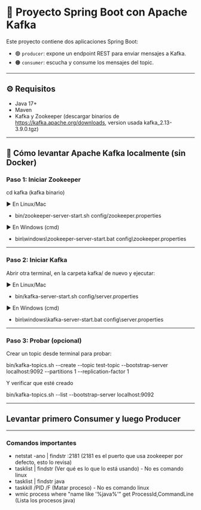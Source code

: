 # 🧩 Proyecto Spring Boot con Apache Kafka

Este proyecto contiene dos aplicaciones Spring Boot:

- 🟢 `producer`: expone un endpoint REST para enviar mensajes a Kafka.
- 🟠 `consumer`: escucha y consume los mensajes del topic.

---

## ⚙️ Requisitos

- Java 17+
- Maven
- Kafka y Zookeeper (descargar binarios de https://kafka.apache.org/downloads, version usada kafka_2.13-3.9.0.tgz)

---

## 🧱 Cómo levantar Apache Kafka localmente (sin Docker)

### Paso 1: Iniciar Zookeeper

cd kafka (kafka binario)

▶️ En Linux/Mac

- bin/zookeeper-server-start.sh config/zookeeper.properties

▶️ En Windows (cmd)

- bin\windows\zookeeper-server-start.bat config\zookeeper.properties

---

### Paso 2: Iniciar Kafka

Abrir otra terminal, en la carpeta kafka/ de nuevo y ejecutar:

▶️ En Linux/Mac

- bin/kafka-server-start.sh config/server.properties

▶️ En Windows (cmd)

- bin\windows\kafka-server-start.bat config\server.properties

---

### Paso 3: Probar (opcional)

Crear un topic desde terminal para probar:

bin/kafka-topics.sh --create --topic test-topic --bootstrap-server localhost:9092 --partitions 1 --replication-factor 1

Y verificar que esté creado

bin/kafka-topics.sh --list --bootstrap-server localhost:9092

---

## Levantar primero Consumer y luego Producer

---

### Comandos importantes

- netstat -ano | findstr :2181 (2181 es el puerto que usa zookeeper por defecto, esto lo revisa)
- tasklist | findstr <PID> (Ver qué es lo que lo está usando) - No es comando linux
- tasklist | findstr java
- taskkill /PID <PID> /F (Matar proceso) - No es comando linux
- wmic process where "name like '%java%'" get ProcessId,CommandLine (Lista los procesos java)
